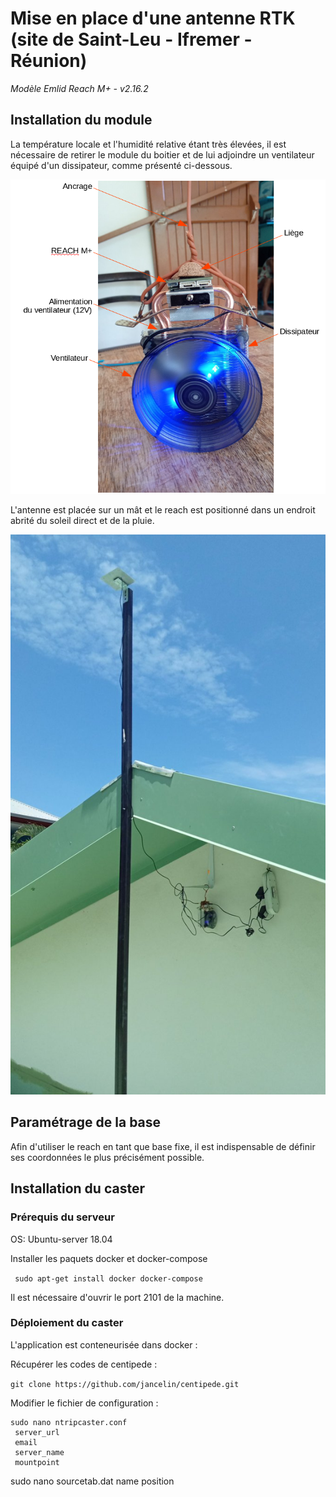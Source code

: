 # Mise en place d'une antenne RTK (site de Saint-Leu - Ifremer - Réunion)

*Modèle Emlid Reach M+ - v2.16.2*

## Installation du module

La température locale et l'humidité relative étant très élevées, il est nécessaire de retirer le module du boitier et de lui adjoindre un ventilateur équipé d'un dissipateur, comme présenté ci-dessous.

<center><img src="../docs/images/reach_fan.png"></center>

L'antenne est placée sur un mât et le reach est positionné dans un endroit abrité du soleil direct et de la pluie.

<center><img src="../docs/images/reach_roof.jpg"></center>

## Paramétrage de la base

Afin d'utiliser le reach en tant que base fixe, il est indispensable de définir ses coordonnées le plus précisément possible.

## Installation du caster

### Prérequis du serveur

OS: Ubuntu-server 18.04

Installer les paquets docker et docker-compose

``` sudo apt-get install docker docker-compose```

Il est nécessaire d'ouvrir le port 2101 de la machine.

### Déploiement du caster

L'application est conteneurisée dans docker :

Récupérer les codes de centipede :

``` git clone https://github.com/jancelin/centipede.git ```

Modifier le fichier de configuration :

```cd centipede 
sudo nano ntripcaster.conf 
 server_url
 email
 server_name
 mountpoint
```
sudo nano sourcetab.dat
 name
 position
 

